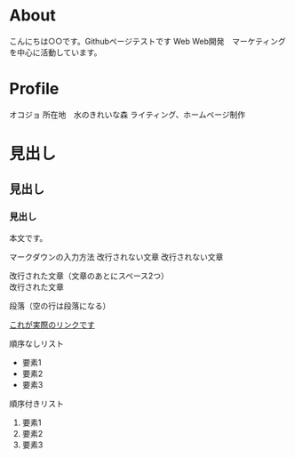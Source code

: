 # About
こんにちは○○です。Githubページテストです
Web
Web開発　マーケティングを中心に活動しています。

# Profile
オコジョ
所在地　水のきれいな森
ライティング、ホームページ制作
# 見出し
## 見出し
### 見出し
本文です。

マークダウンの入力方法
改行されない文章
改行されない文章

改行された文章（文章のあとにスペース2つ）  
改行された文章  

段落（空の行は段落になる）

[これが実際のリンクです](https://okojyowebdevelopment.github.io/)

順序なしリスト  
- 要素1  
- 要素2  
- 要素3  
 
順序付きリスト  
 1. 要素1  
 1. 要素2  
 1. 要素3  
 

